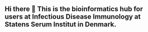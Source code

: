 ## Hi there 👋 This is the bioinformatics hub for users at Infectious Disease Immunology at Statens Serum Institut in Denmark.

<!--

**Here are some ideas to get you started:**

-->
